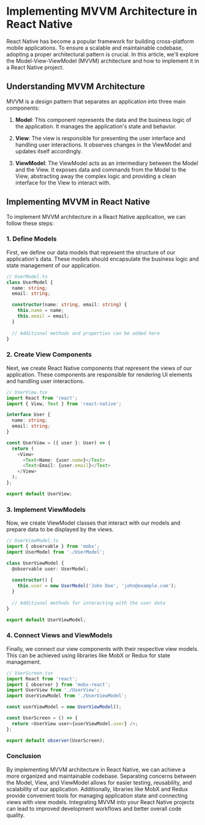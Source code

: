 # Implementing MVVM Architecture in React Native

React Native has become a popular framework for building cross-platform mobile applications. To ensure a scalable and maintainable codebase, adopting a proper architectural pattern is crucial. In this article, we'll explore the Model-View-ViewModel (MVVM) architecture and how to implement it in a React Native project.

## Understanding MVVM Architecture

MVVM is a design pattern that separates an application into three main components:

1. **Model**: This component represents the data and the business logic of the application. It manages the application's state and behavior.
   
2. **View**: The view is responsible for presenting the user interface and handling user interactions. It observes changes in the ViewModel and updates itself accordingly.
   
3. **ViewModel**: The ViewModel acts as an intermediary between the Model and the View. It exposes data and commands from the Model to the View, abstracting away the complex logic and providing a clean interface for the View to interact with.

## Implementing MVVM in React Native

To implement MVVM architecture in a React Native application, we can follow these steps:

### 1. Define Models

First, we define our data models that represent the structure of our application's data. These models should encapsulate the business logic and state management of our application.

```typescript
// UserModel.ts
class UserModel {
  name: string;
  email: string;

  constructor(name: string, email: string) {
    this.name = name;
    this.email = email;
  }
  
  // Additional methods and properties can be added here
}
```

### 2. Create View Components

Next, we create React Native components that represent the views of our application. These components are responsible for rendering UI elements and handling user interactions.

```typescript
// UserView.tsx
import React from 'react';
import { View, Text } from 'react-native';

interface User {
  name: string;
  email: string;
}

const UserView = ({ user }: User) => {
  return (
    <View>
      <Text>Name: {user.name}</Text>
      <Text>Email: {user.email}</Text>
    </View>
  );
};

export default UserView;
```

### 3. Implement ViewModels

Now, we create ViewModel classes that interact with our models and prepare data to be displayed by the views.

```typescript
// UserViewModel.ts
import { observable } from 'mobx';
import UserModel from './UserModel';

class UserViewModel {
  @observable user: UserModel;
  
  constructor() {
    this.user = new UserModel('John Doe', 'john@example.com');
  }
  
  // Additional methods for interacting with the user data
}

export default UserViewModel;
```

### 4. Connect Views and ViewModels

Finally, we connect our view components with their respective view models. This can be achieved using libraries like MobX or Redux for state management.

```typescript
// UserScreen.tsx
import React from 'react';
import { observer } from 'mobx-react';
import UserView from './UserView';
import UserViewModel from './UserViewModel';

const userViewModel = new UserViewModel();

const UserScreen = () => {
  return <UserView user={userViewModel.user} />;
};

export default observer(UserScreen);
```

### Conclusion

By implementing MVVM architecture in React Native, we can achieve a more organized and maintainable codebase. Separating concerns between the Model, View, and ViewModel allows for easier testing, reusability, and scalability of our application. Additionally, libraries like MobX and Redux provide convenient tools for managing application state and connecting views with view models. Integrating MVVM into your React Native projects can lead to improved development workflows and better overall code quality.